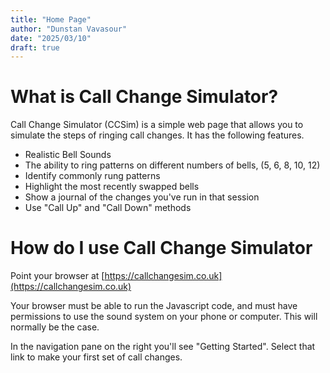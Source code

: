 ```yaml
---
title: "Home Page"
author: "Dunstan Vavasour"
date: "2025/03/10"
draft: true
---
```

# What is Call Change Simulator?

Call Change Simulator (CCSim) is a simple web page that allows you to simulate the steps of ringing call changes. It has the following features.

- Realistic Bell Sounds
- The ability to ring patterns on different numbers of bells, (5, 6, 8, 10, 12)
- Identify commonly rung patterns
- Highlight the most recently swapped bells
- Show a journal of the changes you've run in that session
- Use "Call Up" and "Call Down" methods

# How do I use Call Change Simulator

Point your browser at [https://callchangesim.co.uk](https://callchangesim.co.uk)

Your browser must be able to run the Javascript code, and must have permissions to use the sound system on your phone or computer. This will normally be the case.

In the navigation pane on the right you'll see "Getting Started". Select that link to make your first set of call changes.

